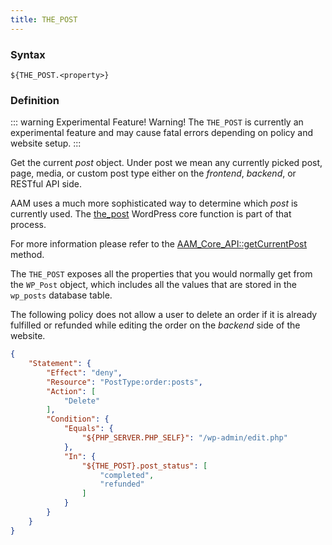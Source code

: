 ```yaml
---
title: THE_POST
---
```


### Syntax

`${THE_POST.<property>}`

### Definition

::: warning Experimental Feature!
Warning! The `THE_POST` is currently an experimental feature and may cause fatal errors depending on policy and website setup.
:::

Get the current _post_ object. Under post we mean any currently picked post, page, media, or custom post type either on the _frontend_, _backend_, or RESTful API side.

AAM uses a much more sophisticated way to determine which _post_ is currently used. The [the_post](https://developer.wordpress.org/reference/functions/the_post/) WordPress core function is part of that process.

For more information please refer to the [AAM_Core_API::getCurrentPost](https://github.com/aamplugin/advanced-access-manager/blob/master/application/Core/API.php#L319) method.

The `THE_POST` exposes all the properties that you would normally get from the `WP_Post` object, which includes all the values that are stored in the `wp_posts` database table.

The following policy does not allow a user to delete an order if it is already fulfilled or refunded while editing the order on the _backend_ side of the website.

```json
{
    "Statement": {
        "Effect": "deny",
        "Resource": "PostType:order:posts",
        "Action": [
            "Delete"
        ],
        "Condition": {
            "Equals": {
                "${PHP_SERVER.PHP_SELF}": "/wp-admin/edit.php"
            },
            "In": {
                "${THE_POST}.post_status": [
                    "completed",
                    "refunded"
                ]
            }
        }
    }
}
```